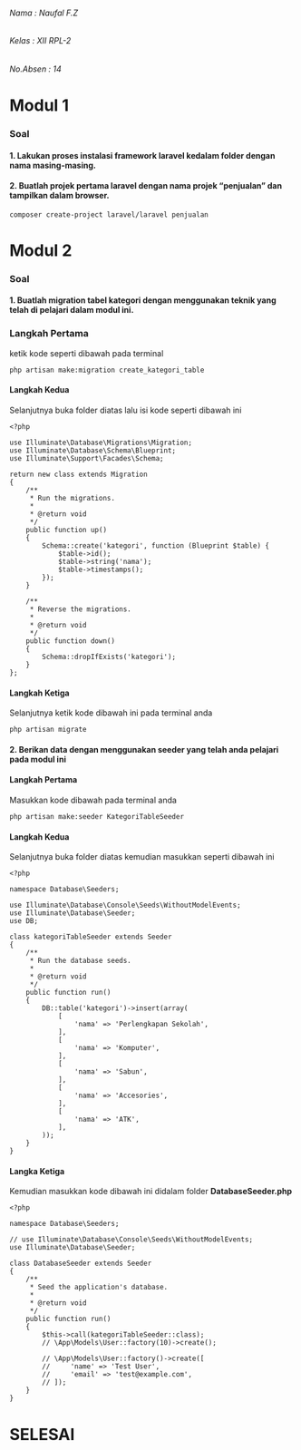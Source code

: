 ###### Nama : Naufal F.Z
###### Kelas : XII RPL-2
###### No.Absen : 14

# Modul 1

### Soal
#### 1. Lakukan proses instalasi framework laravel kedalam folder dengan nama masing-masing.
#### 2. Buatlah projek pertama laravel dengan nama projek “penjualan” dan tampilkan dalam browser.
```
composer create-project laravel/laravel penjualan
```

# Modul 2

### Soal
#### 1. Buatlah migration tabel kategori dengan menggunakan teknik yang telah di pelajari dalam modul ini.

### Langkah Pertama
ketik kode seperti dibawah pada terminal
```
php artisan make:migration create_kategori_table
```

#### Langkah Kedua
Selanjutnya buka folder diatas lalu isi kode seperti dibawah ini
```
<?php

use Illuminate\Database\Migrations\Migration;
use Illuminate\Database\Schema\Blueprint;
use Illuminate\Support\Facades\Schema;

return new class extends Migration
{
    /**
     * Run the migrations.
     *
     * @return void
     */
    public function up()
    {
        Schema::create('kategori', function (Blueprint $table) {
            $table->id();
            $table->string('nama');
            $table->timestamps();
        });
    }

    /**
     * Reverse the migrations.
     *
     * @return void
     */
    public function down()
    {
        Schema::dropIfExists('kategori');
    }
};
```

#### Langkah Ketiga
Selanjutnya ketik kode dibawah ini pada terminal anda
```
php artisan migrate
```

#### 2. Berikan data dengan menggunakan seeder yang telah anda pelajari pada modul ini

#### Langkah Pertama
Masukkan kode dibawah pada terminal anda
```
php artisan make:seeder KategoriTableSeeder
```
#### Langkah Kedua
Selanjutnya buka folder diatas kemudian masukkan seperti dibawah ini
```
<?php

namespace Database\Seeders;

use Illuminate\Database\Console\Seeds\WithoutModelEvents;
use Illuminate\Database\Seeder;
use DB;

class kategoriTableSeeder extends Seeder
{
    /**
     * Run the database seeds.
     *
     * @return void
     */
    public function run()
    {
        DB::table('kategori')->insert(array(
            [
                'nama' => 'Perlengkapan Sekolah',
            ],
            [
                'nama' => 'Komputer',
            ],
            [
                'nama' => 'Sabun',
            ],
            [
                'nama' => 'Accesories',
            ],
            [
                'nama' => 'ATK',
            ],
        ));
    }
}
```
#### Langka Ketiga
Kemudian masukkan kode dibawah ini didalam folder **DatabaseSeeder.php**
```
<?php

namespace Database\Seeders;

// use Illuminate\Database\Console\Seeds\WithoutModelEvents;
use Illuminate\Database\Seeder;

class DatabaseSeeder extends Seeder
{
    /**
     * Seed the application's database.
     *
     * @return void
     */
    public function run()
    {
        $this->call(kategoriTableSeeder::class);
        // \App\Models\User::factory(10)->create();

        // \App\Models\User::factory()->create([
        //     'name' => 'Test User',
        //     'email' => 'test@example.com',
        // ]);
    }
}

```

# **SELESAI**
